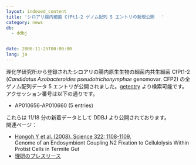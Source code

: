 ```yaml
---
layout: indexed_content
title: 'シロアリ腸内細菌 CfPt1-2 ゲノム配列 5 エントリの新規公開 　'
category: news
db:
  - ddbj


date: 2008-11-25T00:00:00
lang: ja
---
```


<html>理化学研究所から登録されたシロアリの腸内原生生物の細菌内共生細菌 CfPt1-2 (<i>Candidatus Azobacteroides pseudotrichonymphae</i> genomovar. CFP2) の全ゲノム配列データ 5 エントリが公開されました。<a href="http://getentry.ddbj.nig.ac.jp/top-j.html">getentry</a> より検索可能です。<br>アクセッション番号は以下の通りです。

<ul>
    <li>AP010656-AP010660 (5 entries)</li>
</ul>

<p>これらは 11/18 分の新着データとして DDBJ より公開されております。<br> 関連ページ：</p>

<ul>
    <li><a href="http://www.sciencemag.org/cgi/content/abstract/322/5904/1108" target="blank">Hongoh Y et al. (2008). Science 322: 1108-1109.</a><br>Genome of an Endosymbiont Coupling N2 Fixation to Cellulolysis Within Protist Cells in Termite Gut</li>
    <li><a href="http://www.riken.jp/r-world/info/release/press/2008/081114/detail.html" target="blank">理研のプレスリース</a></li>
</ul>
</html>
